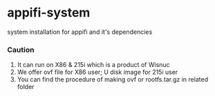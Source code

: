 # appifi-system
system installation for appifi and it's dependencies

### Caution
  1. It can run on X86 & 215i which is a product of Wisnuc
  2. We offer ovf file for X86 user; U disk image for 215i user
  3. You can find the procedure of making ovf or rootfs.tar.gz in related folder
